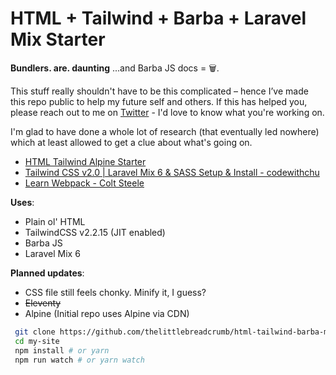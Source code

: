 # HTML + Tailwind + Barba + Laravel Mix Starter

**Bundlers. are. daunting** ...and Barba JS docs = 🗑. 

This stuff really shouldn't have to be this complicated – hence I’ve made this repo public to help my future self and others. If this has helped you, please reach out to me on [Twitter](https://twitter.com/bhavyadaiya) - I'd love to know what you're working on.

I'm glad to have done a whole lot of research (that eventually led nowhere) which at least allowed to get a clue about what's going on.
- [HTML Tailwind Alpine Starter](https://github.com/dsoto-blog/html-tailwind-alpine-mix)
- [Tailwind CSS v2.0 | Laravel Mix 6 & SASS Setup & Install - codewithchu](https://www.youtube.com/watch?v=M37ojfmHb7U)
- [Learn Webpack - Colt Steele](https://www.youtube.com/playlist?list=PLblA84xge2_zwxh3XJqy6UVxS60YdusY8)

**Uses**:
 - Plain ol' HTML
 - TailwindCSS v2.2.15 (JIT enabled)
 - Barba JS
 - Laravel Mix 6

**Planned updates**:
 - CSS file still feels chonky. Minify it, I guess?
 - ~~Eleventy~~
 - Alpine (Initial repo uses Alpine via CDN)

```bash
 git clone https://github.com/thelittlebreadcrumb/html-tailwind-barba-mix.git my-site
 cd my-site
 npm install # or yarn
 npm run watch # or yarn watch
```

